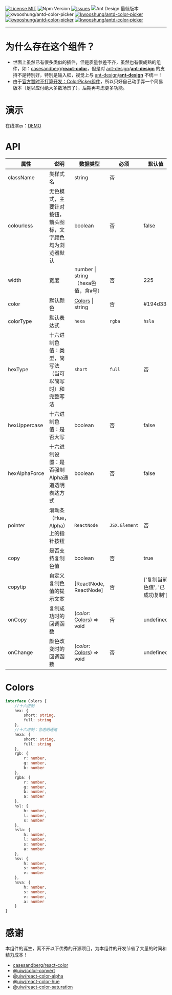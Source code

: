 [![License MIT](https://img.shields.io/badge/license-MIT-ff4d4f?label=License)](https://github.com/kwooshung/antd-color-picker/blob/master/LICENSE) ![Npm Version](https://img.shields.io/static/v1?label=Npm&message=4.20.0&color=ea2039) [![Issues](https://img.shields.io/static/v1?label=Issues&message=On%20Github&color=24292f)](https://github.com/kwooshung/antd-color-picker/issues) ![Ant Design 最低版本](https://img.shields.io/static/v1?label=Ant%20Design&message=v4.20.0%2B&color=1890ff)
![kwooshung/antd-color-picker](https://img.shields.io/static/v1?label=kwooshung%2Fantd-color-picker&message=v1.0.0&color=52c41a) [![kwooshung/antd-color-picker](https://img.shields.io/static/v1?label=kwooshung%2Fantd-color-picker&message=on%20github&color=1890ff)](https://github.com/kwooshung/antd-color-picker) [![kwooshung/antd-color-picker](https://img.shields.io/static/v1?label=kwooshung%2Fantd-color-picker&message=on%20gitee&color=f38d30)](https://gitee.com/kwooshung/antd-color-picker) [![kwooshung/antd-color-picker](https://img.shields.io/static/v1?label=kwooshung%2Fantd-color-picker&message=on%20npm&color=ea2039)](https://www.npmjs.com/package/kwooshung/antd-color-picker)

---

# 为什么存在这个组件？

- 世面上虽然已有很多类似的插件，但是质量参差不齐，虽然也有很成熟的组件，如：[casesandberg](https://github.com/casesandberg)/**[react-color](https://github.com/casesandberg/react-color)**，但是对 [ant-design](https://github.com/ant-design)/**[ant-design](https://github.com/ant-design/ant-design)** 的支持不是特别好，特别是输入框，视觉上与 [ant-design](https://github.com/ant-design)/**[ant-design](https://github.com/ant-design/ant-design)** 不统一！
- 由于[官方暂时不打算开发：ColorPicker组件](https://github.com/ant-design/ant-design/issues/35315#issuecomment-1112807958)，所以只好自己动手弄一个简易版本（足以应付绝大多数场景了），后期再考虑更多功能。

# 演示

在线演示：[DEMO](https://kwooshung.github.io/antd-color-picker/)

# API

| 属性          | 说明                                                     | 数据类型                             | 必须 | 默认值                         | 版本   |
| ------------- | -------------------------------------------------------- | ------------------------------------ | ---- | ------------------------------ | ------ |
| className     | 类样式名                                                 | string                               | 否   |                                | v1.0.0 |
| colourless    | 无色模式，主要针对按钮，箭头图标，文字颜色均为浏览器默认 | boolean                              | 否   | false                          | v1.0.0 |
| width         | 宽度                                                     | number \| string（hexa色值，含`#`号）    | 否   | 225                            | v1.0.0 |
| color         | 默认颜色                                                 | [Colors](#colors) \| string          | 否   | #194d33                        | v1.0.0 |
| colorType     | 默认表达式                                               | `hexa` | `rgba` | `hsla` | `hsva`    |
| hexType       | 十六进制色值：类型，简写法（当可以简写时）和完整写法     | `short` | `full`                     | 否   | short                          |
| hexUppercase  | 十六进制色值：是否大写                                   | boolean                              | 否   | false                          | v1.0.0 |
| hexAlphaForce | 十六进制设置：是否强制Alpha通道透明表达方式              | boolean                              | 否   | false                          | v1.0.0 |
| pointer       | 滑动条（Hue，Alpha）上的指针按钮                         | `ReactNode` | `JSX.Element`          | 否   | v1.0.0 |
| copy          | 是否支持复制色值                                         | boolean                              | 否   | true                           | v1.0.0 |
| copytip       | 自定义复制色值的提示文案                                 | [ReactNode, ReactNode]               | 否   | ['复制当前色值', '已成功复制'] | v1.0.0 |
| onCopy        | 复制成功时的回调函数                                     | (*color*: [Colors](#colors)) => void | 否   | undefined                      | v1.0.0 |
| onChange      | 颜色改变时的回调函数                                     | (*color*: [Colors](#colors)) => void | 否   | undefined                      | v1.0.0 |

# Colors

```TypeScript
interface Colors {
    //十六进制
    hex: {
        short: string,
        full: string
    },
    //十六进制：含透明通道
    hexa: {
        short: string,
        full: string
    },
    rgb: {
        r: number,
        g: number,
        b: number
    },
    rgba: {
        r: number,
        g: number,
        b: number,
        a: number
    },
    hsl: {
        h: number,
        l: number,
        s: number
    },
    hsla: {
        h: number,
        l: number,
        s: number,
        a: number
    },
    hsv: {
        h: number,
        s: number,
        v: number
    },
    hsva: {
        h: number,
        s: number,
        v: number,
        a: number
    }
}
```

# 感谢

本组件的诞生，离不开以下优秀的开源项目，为本组件的开发节省了大量的时间和精力成本！

- [casesandberg/react-color](http://casesandberg.github.io/react-color/)
- [@uiw/color-convert](https://uiwjs.github.io/react-color/#/convert)
- [@uiw/react-color-alpha](https://uiwjs.github.io/react-color/#/alpha)
- [@uiw/react-color-hue](https://uiwjs.github.io/react-color/#/hue)
- [@uiw/react-color-saturation](https://uiwjs.github.io/react-color/#/saturation)

